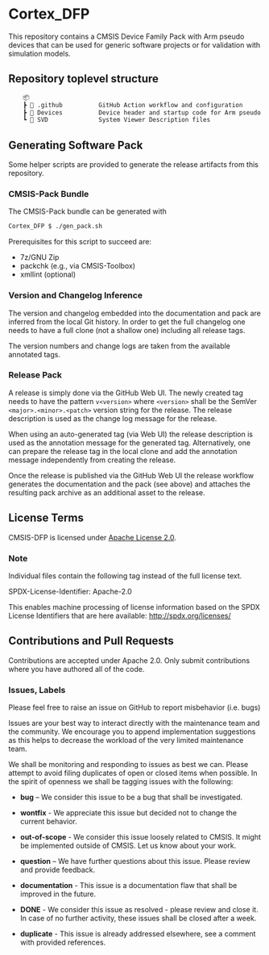 # Cortex_DFP

This repository contains a CMSIS Device Family Pack with Arm pseudo devices
that can be used for generic software projects or for validation with 
simulation models.

## Repository toplevel structure

```txt
    📦
    ┣ 📂 .github          GitHub Action workflow and configuration
    ┣ 📂 Devices          Device header and startup code for Arm pseudo devices
    ┗ 📂 SVD              System Viewer Description files
```

## Generating Software Pack

Some helper scripts are provided to generate the release artifacts from this repository.

### CMSIS-Pack Bundle

The CMSIS-Pack bundle can be generated with

```sh
Cortex_DFP $ ./gen_pack.sh
```

Prerequisites for this script to succeed are:

- 7z/GNU Zip
- packchk (e.g., via CMSIS-Toolbox)
- xmllint (optional)

### Version and Changelog Inference

The version and changelog embedded into the documentation and pack are inferred from the
local Git history. In order to get the full changelog one needs to have a full clone (not
a shallow one) including all release tags.

The version numbers and change logs are taken from the available annotated tags.

### Release Pack

A release is simply done via the GitHub Web UI. The newly created tag needs to have
the pattern `v<version>` where `<version>` shall be the SemVer `<major>.<minor>.<patch>`
version string for the release. The release description is used as the change log
message for the release.

When using an auto-generated tag (via Web UI) the release description is used as the
annotation message for the generated tag. Alternatively, one can prepare the release
tag in the local clone and add the annotation message independently from creating the
release.

Once the release is published via the GitHub Web UI the release workflow generates the
documentation and the pack (see above) and attaches the resulting pack archive as an
additional asset to the release.

## License Terms

CMSIS-DFP is licensed under [Apache License 2.0](LICENSE).

### Note

Individual files contain the following tag instead of the full license text.

SPDX-License-Identifier: Apache-2.0

This enables machine processing of license information based on the SPDX License Identifiers that are here available: http://spdx.org/licenses/

## Contributions and Pull Requests

Contributions are accepted under Apache 2.0. Only submit contributions where you have authored all of the code.

### Issues, Labels

Please feel free to raise an issue on GitHub
to report misbehavior (i.e. bugs)

Issues are your best way to interact directly with the maintenance team and the community.
We encourage you to append implementation suggestions as this helps to decrease the
workload of the very limited maintenance team.

We shall be monitoring and responding to issues as best we can.
Please attempt to avoid filing duplicates of open or closed items when possible.
In the spirit of openness we shall be tagging issues with the following:

- **bug** – We consider this issue to be a bug that shall be investigated.

- **wontfix** - We appreciate this issue but decided not to change the current behavior.

- **out-of-scope** - We consider this issue loosely related to CMSIS. It might be implemented outside of CMSIS. Let us know about your work.

- **question** – We have further questions about this issue. Please review and provide feedback.

- **documentation** - This issue is a documentation flaw that shall be improved in the future.

- **DONE** - We consider this issue as resolved - please review and close it. In case of no further activity, these issues shall be closed after a week.

- **duplicate** - This issue is already addressed elsewhere, see a comment with provided references.
